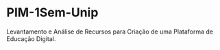 # PIM-1Sem-Unip
Levantamento e Análise de Recursos para Criação de uma Plataforma de Educação Digital.
